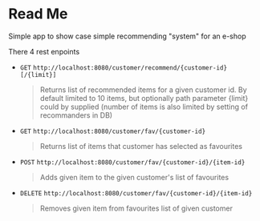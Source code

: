 # Read Me 

Simple app to show case simple recommending "system" for an e-shop

There 4 rest enpoints

  * `GET` `http://localhost:8080/customer/recommend/{customer-id}[/{limit}]`
  	 >Returns list of recommended items for a given customer id.
  	 By default limited to 10 items, but optionally path parameter {limit} could by supplied (number of items is also limited by setting of recommanders in DB) 
  
  * `GET` `http://localhost:8080/customer/fav/{customer-id}`
     >Returns list of items that customer has selected as favourites
  
  * `POST` `http://localhost:8080/customer/fav/{customer-id}/{item-id}`
     >Adds given item to the given customer's list of favourites
  
  * `DELETE` `http://localhost:8080/customer/fav/{customer-id}/{item-id}`
     >Removes given item from favourites list of given customer 